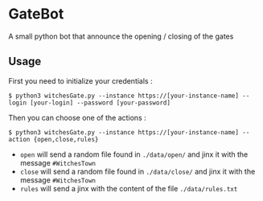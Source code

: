 # GateBot
A small python bot that announce the opening / closing of the gates

## Usage

First you need to initialize your credentials :

```
$ python3 witchesGate.py --instance https://[your-instance-name] --login [your-login] --password [your-password]
```

Then you can choose one of the actions :

```
$ python3 witchesGate.py --instance https://[your-instance-name] --action {open,close,rules}
```

- `open` will send a random file found in `./data/open/` and jinx it with the message `#WitchesTown`
- `close` will send a random file found in `./data/close/` and jinx it with the message `#WitchesTown`
- `rules` will send a jinx with the content of the file `./data/rules.txt`
